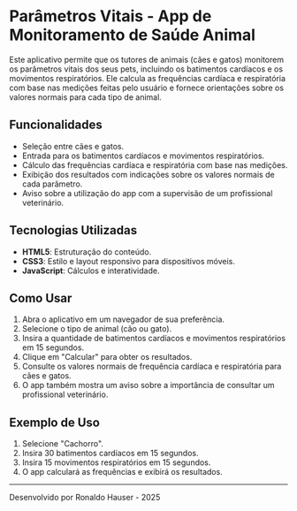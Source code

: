 # Parâmetros Vitais - App de Monitoramento de Saúde Animal

Este aplicativo permite que os tutores de animais (cães e gatos) monitorem os parâmetros vitais dos seus pets, incluindo os batimentos cardíacos e os movimentos respiratórios. Ele calcula as frequências cardíaca e respiratória com base nas medições feitas pelo usuário e fornece orientações sobre os valores normais para cada tipo de animal.

## Funcionalidades

- Seleção entre cães e gatos.
- Entrada para os batimentos cardíacos e movimentos respiratórios.
- Cálculo das frequências cardíaca e respiratória com base nas medições.
- Exibição dos resultados com indicações sobre os valores normais de cada parâmetro.
- Aviso sobre a utilização do app com a supervisão de um profissional veterinário.

## Tecnologias Utilizadas

- **HTML5**: Estruturação do conteúdo.
- **CSS3**: Estilo e layout responsivo para dispositivos móveis.
- **JavaScript**: Cálculos e interatividade.

## Como Usar

1. Abra o aplicativo em um navegador de sua preferência.
2. Selecione o tipo de animal (cão ou gato).
3. Insira a quantidade de batimentos cardíacos e movimentos respiratórios em 15 segundos.
4. Clique em "Calcular" para obter os resultados.
5. Consulte os valores normais de frequência cardíaca e respiratória para cães e gatos.
6. O app também mostra um aviso sobre a importância de consultar um profissional veterinário.

## Exemplo de Uso

1. Selecione "Cachorro".
2. Insira 30 batimentos cardíacos em 15 segundos.
3. Insira 15 movimentos respiratórios em 15 segundos.
4. O app calculará as frequências e exibirá os resultados.

---

Desenvolvido por Ronaldo Hauser - 2025
